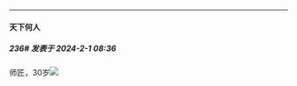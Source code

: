 
*****

####  天下何人  
##### 236#       发表于 2024-2-1 08:36

师匠，30岁<img src="https://static.saraba1st.com/image/smiley/face2017/068.png" referrerpolicy="no-referrer">

